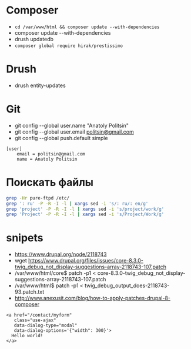 # Composer
  * `cd /var/www/html && composer update --with-dependencies`
  * composer update --with-dependencies
  * drush updatedb
  * `composer global require hirak/prestissimo`

# Drush
  * drush entity-updates

# Git
  * git config --global user.name "Anatoly Politsin"
  * git config --global user.email politsin@gmail.com
  * git config --global push.default simple
```
[user]
	email = politsin@gmail.com
	name = Anatoly Politsin
```

# Поискать файлы
```sh
grep -Hr pure-ftpd /etc/
grep ': ru' -P -R -I -l | xargs sed -i 's/: ru/: en/g'
grep 'project' -P -R -I -l | xargs sed -i 's/project/work/g'
grep 'Project' -P -R -I -l | xargs sed -i 's/Project/Work/g'

```

# snipets
* https://www.drupal.org/node/2118743
* wget https://www.drupal.org/files/issues/core-8.3.0-twig_debug_not_display-suggestions-array-2118743-107.patch
* /var/www/html/core$ patch -p1 < core-8.3.0-twig_debug_not_display-suggestions-array-2118743-107.patch
* /var/www/html$ patch -p1 < twig_debug_output_does-2118743-93.patch.txt
* http://www.anexusit.com/blog/how-to-apply-patches-drupal-8-composer

```
<a href="/contact/myform"
   class="use-ajax"
   data-dialog-type="modal"
   data-dialog-options='{"width": 300}'>
  Hello world!
</a>
```
